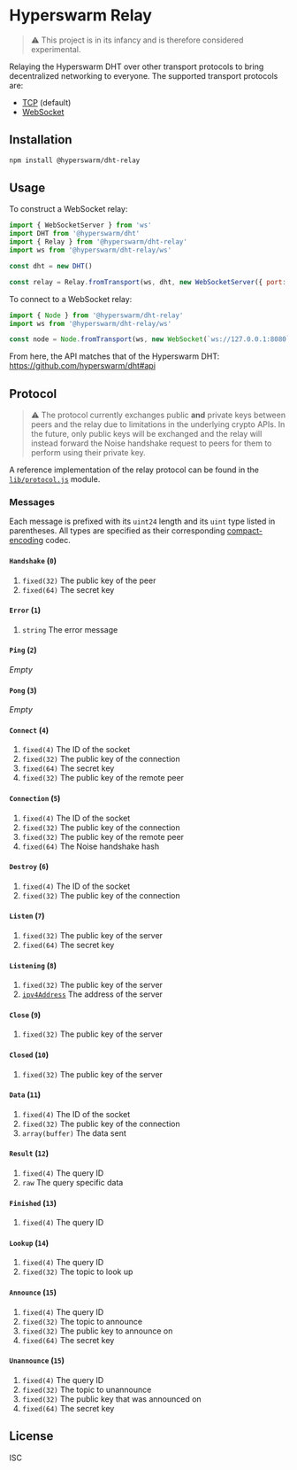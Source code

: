 # Hyperswarm Relay

> :warning: This project is in its infancy and is therefore considered experimental.

Relaying the Hyperswarm DHT over other transport protocols to bring decentralized networking to everyone. The supported transport protocols are:

- [TCP](https://nodejs.org/api/net.html) (default)
- [WebSocket](https://developer.mozilla.org/en-US/docs/Web/API/WebSockets_API)

## Installation

```sh
npm install @hyperswarm/dht-relay
```

## Usage

To construct a WebSocket relay:

```js
import { WebSocketServer } from 'ws'
import DHT from '@hyperswarm/dht'
import { Relay } from '@hyperswarm/dht-relay'
import ws from '@hyperswarm/dht-relay/ws'

const dht = new DHT()

const relay = Relay.fromTransport(ws, dht, new WebSocketServer({ port: 8080 }))
```

To connect to a WebSocket relay:

```js
import { Node } from '@hyperswarm/dht-relay'
import ws from '@hyperswarm/dht-relay/ws'

const node = Node.fromTransport(ws, new WebSocket(`ws://127.0.0.1:8080`))
```

From here, the API matches that of the Hyperswarm DHT: <https://github.com/hyperswarm/dht#api>

## Protocol

> :warning: The protocol currently exchanges public **and** private keys between peers and the relay due to limitations in the underlying crypto APIs. In the future, only public keys will be exchanged and the relay will instead forward the Noise handshake request to peers for them to perform using their private key.

A reference implementation of the relay protocol can be found in the [`lib/protocol.js`](lib/protocol.js) module.

### Messages

Each message is prefixed with its `uint24` length and its `uint` type listed in parentheses. All types are specified as their corresponding [compact-encoding](https://github.com/compact-encoding) codec.

#### `Handshake` (`0`)

1.  `fixed(32)` The public key of the peer
2.  `fixed(64)` The secret key

#### `Error` (`1`)

1.  `string` The error message

#### `Ping` (`2`)

_Empty_

#### `Pong` (`3`)

_Empty_

#### `Connect` (`4`)

1.  `fixed(4)` The ID of the socket
2.  `fixed(32)` The public key of the connection
3.  `fixed(64)` The secret key
4.  `fixed(32)` The public key of the remote peer

#### `Connection` (`5`)

1.  `fixed(4)` The ID of the socket
2.  `fixed(32)` The public key of the connection
3.  `fixed(32)` The public key of the remote peer
4.  `fixed(64)` The Noise handshake hash

#### `Destroy` (`6`)

1.  `fixed(4)` The ID of the socket
2.  `fixed(32)` The public key of the connection

#### `Listen` (`7`)

1.  `fixed(32)` The public key of the server
2.  `fixed(64)` The secret key

#### `Listening` (`8`)

1.  `fixed(32)` The public key of the server
2.  [`ipv4Address`][ipv4Address] The address of the server

#### `Close` (`9`)

1.  `fixed(32)` The public key of the server

#### `Closed` (`10`)

1.  `fixed(32)` The public key of the server

#### `Data` (`11`)

1.  `fixed(4)` The ID of the socket
2.  `fixed(32)` The public key of the connection
3.  `array(buffer)` The data sent

#### `Result` (`12`)

1.  `fixed(4)` The query ID
2.  `raw` The query specific data

#### `Finished` (`13`)

1.  `fixed(4)` The query ID

#### `Lookup` (`14`)

1.  `fixed(4)` The query ID
2.  `fixed(32)` The topic to look up

#### `Announce` (`15`)

1.  `fixed(4)` The query ID
2.  `fixed(32)` The topic to announce
3.  `fixed(32)` The public key to announce on
4.  `fixed(64)` The secret key

#### `Unannounce` (`15`)

1.  `fixed(4)` The query ID
2.  `fixed(32)` The topic to unannounce
3.  `fixed(32)` The public key that was announced on
4.  `fixed(64)` The secret key

## License

ISC

[ipv4Address]: https://github.com/compact-encoding/compact-encoding-net#ipv4address
